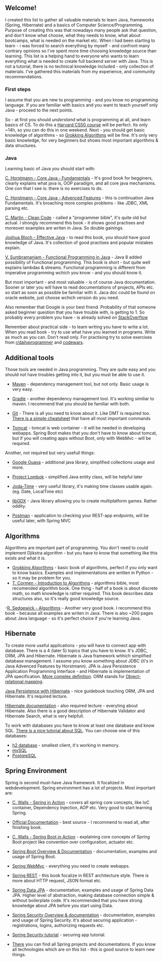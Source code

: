 ## Welcome!

I created this list to gather all valuable materials to learn Java, frameworks (Spring, Hibernate) and a basics of Computer Science/Programming. Purpose of creating this was that nowadays many people ask that question, and don't know what choose, what they needs to know, what about bootcamps, what is needed on the market etc. When i had been starting to learn - i was forced to search everything by myself - and confront many contrary opinions so I've spent more time choosing knowledge source than learning. This list is a helping hand to everyone who wants to learn everything what is needed to create full backend server with Java. 
This is not a tutorial, there is no technical knowledge included - only collection of materials. I've gathered this materials from my experience, and community recommendations. 

### First steps

I assume that you are new to programming - and you know no programming language. If you are familiar with basics and you want to teach yourself only Java - proceed to the next points.

So - at first you should *understand* what is programming at all, and learn basics of CS. 
To do this a [Harvard CS50 course](https://online-learning.harvard.edu/course/cs50-introduction-computer-science) will be perfect. Its only ~14h, so you can do this in one weekend. 
Next - you should get basic knowledge of algorithms - so [Grokking Algorithms](https://www.manning.com/books/grokking-algorithms) will be fine. It's only very basic knowledge, for very beginners but shows most important algorithms & data structures. 


### Java 

Learning basic of Java you should start with: 

[C. Horstmann - Core Java - Fundamentals](https://www.amazon.com/Core-Java-I-Fundamentals-1-11th/dp/0135166306) - It's good book for begginers, clearly explains what java is, OOP paradigm, and all core java mechanisms. One con that I see is: there is no exercises to do. 

[C. Horstmann - Core Java - Advenced Features](https://www.amazon.com/Core-Java-II-Advanced-Features-11th/dp/0135166314) - this is continuation Java Fundamentals. It's broaching more complex problems - like JDBC, XML parsing etc. 

[C. Martin - Clean Code](https://www.amazon.com/Clean-Code-Handbook-Software-Craftsmanship/dp/0132350882) - called a "programmer bible", it's quite old but actual. I strongly recommend this book - it shows good practises and moreover examples are writen in Java. So double gainings.

[Joshua Bloch - Effective Java](https://www.amazon.com/Effective-Java-3rd-Joshua-Bloch/dp/0134685997) - to read this book, you should have good knowledge of Java. It's collection of good practises and popular mistakes explain.

[V. Sumbramaniam - Functional Programming in Java](https://www.amazon.com/Functional-Programming-Java-Harnessing-Expressions/dp/1937785467) - Java 8 added possibility of Functional programming. This book is short - but quite well explains lambdas & streams. Functional programming is different from imperative programming wchich you know - and you should know it.

But most important - and most valuable - is of course Java documentation. Sooner or later you will have to read documentations of projects, APIs etc. so start as soon as possible be familiar with it. Jaca doc could be found on oracle website, just choose wchich version do you need. 

Also remember that Google is your best friend. Probability of that someone asked beginner question that you have trouble with, is getting to 1. So probably every problem you have - is already solved on [StackOverflow](https://stackoverflow.com/)

Remember about practical side - to learn writing you have to write a lot. When you read book - try to use what have you learned in programs. Write as much as you can. Don't read only. For practising try to solve exercises from [r/dailyprogrammer](https://www.reddit.com/r/dailyprogrammer/) and [codewars](https://www.codewars.com/). 

## Additional tools
Those tools are needed in Java programming. They are quite easy and you should not have troubles getting into it, but you must be able to use it.

- [Maven](https://maven.apache.org/what-is-maven.html) - dependency management tool, but not only. Basic usage is very easy.

- [Gradle](https://gradle.org/) - another dependency management tool. It's working similiar to maven. I recommend that you should be familiar with both.

- [Git](https://git-scm.com/docs) - There is all you need to know about it. Like DMT is required too. [There is a simple cheatsheet](https://services.github.com/on-demand/downloads/github-git-cheat-sheet.pdf) that have all most important commands

- [Tomcat](http://tomcat.apache.org/) - tomcat is web container - it will be needed in developing webapps. Spring Boot makes that you don't have to know about tomcat, but if you will creating apps without Boot, only with WebMvc - will be required.

Another, not required but very usefull things:

- [Google Guava](https://www.tutorialspoint.com/guava/) - additional java library, simplified collections usage and more.
- [Project Lombok](https://www.baeldung.com/intro-to-project-lombok) - simplified Java entity class, will be helpful later
- [Joda-Time](https://www.joda.org/joda-time/) - very useful library, it's making time classes usable again. (eg. Date, LocalTime etc)

- [libGDX](https://github.com/libgdx/libgdx/wiki) - Java library allowing you to create multiplatform games. Rather oddity.

- [Postman](https://www.getpostman.com/) - application to checking your REST-app endpoints, will be useful later, with Spring MVC

## Algorithms

Algorithms are important part of programming. You don't need to could implement Djikstra algorithm - but you have to know that something like this exists and what it is.

- [Grokking Algorithms](https://www.manning.com/books/grokking-algorithms) - basic book of algorithms, perfect if you only want to know basics. Examples and implementations are written in Python - so it may be problem for you. 
- [T. Cormen - Introduction to Algorithms](https://mitpress.mit.edu/books/introduction-algorithms-third-edition) - algorithms bible, most recomended algorithm book. One thing - half of a book is about discrete math, so math knowledge is rather required. This book describes data structures also, so it's really good knowledge source.

-[R. Sedgewick - Algorithms](https://www.amazon.com/gp/product/032157351X/ref=as_li_qf_sp_asin_il_tl?ie=UTF8&tag=algs4-20&linkCode=as2&camp=1789&creative=9325&creativeASIN=032157351X) - Another very good book. I recommend this book - because all examples are writen in Java. There is also ~200 pages about Java language - so it's perfect choice if you're learning Java.


## Hibernate

To create more useful applications - you will have to connect app with database. There is a 4 (later 5) topics that you have to know.
It's JDBC, ORM, JPA and Hibernate. Hibernate is Java framework whhich simplified database management. I assume you know something about JDBC (it's in Java Advenced Features by Horstmann). JPA is Java Persistence Application Programming Interface - and Hibernate is implementation of JPA specification. [More complex definition](http://tothought.com/post/2). ORM stands for [Object-relational mapping](https://en.wikipedia.org/wiki/Object-relational_mapping).

[Java Persistence with Hibernate](https://www.manning.com/books/java-persistence-with-hibernate) - nice guidebook touching ORM, JPA and Hibernate. It's required lecture. 

[Hibernate documentation](http://hibernate.org/orm/documentation/5.3/) - also required lecture - everyting about Hibernate. Also there is a good description of Hibernate Validator and Hibernate Search, what is very helpfull.

To work with databases you have to know at least one database and know SQL. [There is a nice tutorial about SQL](https://www.tutorialspoint.com/sql/sql-overview.htm). You can choose one of this databases:
- [h2 database](http://www.h2database.com/html/main.html) - smallest client, it's working in memory. 
- [mySQL](https://www.mysql.com/)
- [PostgreSQL](https://www.postgresql.org/)

## Spring Environment
Spring is second must-have Java framework. It focalized in webdevelopment. Spring environment has a lot of projects. Most important are:

- [C. Walls - Spring in Action](https://www.manning.com/books/spring-in-action-fifth-edition) - covers all spring core concepts, like IoC container, Dependency Injection, AOP etc. Very good to start learning Spring.

- [Official Documentation](https://docs.spring.io/spring/docs/current/spring-framework-reference/core.html#spring-core) - best source - I recommend to read all, after finishing book.

- [C. Walls - Spring Boot in Action](https://www.manning.com/books/spring-boot-in-action) - explaining core concepts of Spring Boot project like convention over configuration, actuator etc.

- [Spring Boot Overview & Documentation](https://spring.io/projects/spring-boot#overview) - documentation, examples and usage of Spring Boot.

- [Spring WebMvc](https://docs.spring.io/spring/docs/current/spring-framework-reference/web.html#spring-web) - everything you need to create webapps. 

- [Spring REST](https://www.goodreads.com/book/show/25790509-spring-rest) - this book focalize in REST architecture style. There is more about HTTP request, JSON format etc.

- [Spring Data JPA](https://spring.io/projects/spring-data) - documentation, examples and usage of Spring Data JPA. Higher level of abstraction, making database connection simple & without boilerplate code. It's recommended that you have strong knowledge about JPA before you start using Data.

- [Spring Security Overview & documentation](https://spring.io/projects/spring-security) - documentation, examples and usage of Spring Security. It's about securing application - registrations, logins, authorizing requests etc.

- [Spring Security tutorial](https://www.baeldung.com/security-spring) - securing app tutorial.

- [There](https://spring.io/projects) you can find all Spring projects and documentations. If you know all technologies which are on this list - this is good source to learn new things. 



##








